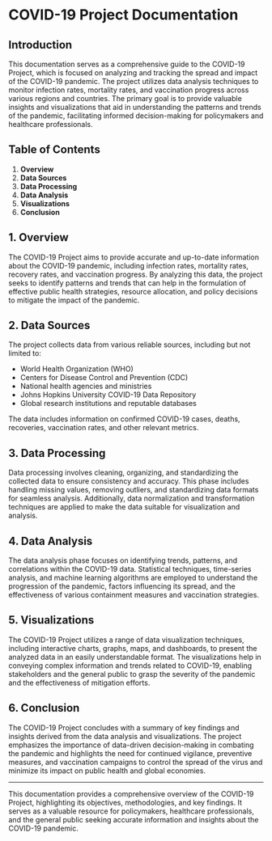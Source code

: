 # COVID-19 Project Documentation

## Introduction

This documentation serves as a comprehensive guide to the COVID-19 Project, which is focused on analyzing and tracking the spread and impact of the COVID-19 pandemic. The project utilizes data analysis techniques to monitor infection rates, mortality rates, and vaccination progress across various regions and countries. The primary goal is to provide valuable insights and visualizations that aid in understanding the patterns and trends of the pandemic, facilitating informed decision-making for policymakers and healthcare professionals.

## Table of Contents

1. **Overview**
2. **Data Sources**
3. **Data Processing**
4. **Data Analysis**
5. **Visualizations**
6. **Conclusion**

## 1. Overview

The COVID-19 Project aims to provide accurate and up-to-date information about the COVID-19 pandemic, including infection rates, mortality rates, recovery rates, and vaccination progress. By analyzing this data, the project seeks to identify patterns and trends that can help in the formulation of effective public health strategies, resource allocation, and policy decisions to mitigate the impact of the pandemic.

## 2. Data Sources

The project collects data from various reliable sources, including but not limited to:

- World Health Organization (WHO)
- Centers for Disease Control and Prevention (CDC)
- National health agencies and ministries
- Johns Hopkins University COVID-19 Data Repository
- Global research institutions and reputable databases

The data includes information on confirmed COVID-19 cases, deaths, recoveries, vaccination rates, and other relevant metrics.

## 3. Data Processing

Data processing involves cleaning, organizing, and standardizing the collected data to ensure consistency and accuracy. This phase includes handling missing values, removing outliers, and standardizing data formats for seamless analysis. Additionally, data normalization and transformation techniques are applied to make the data suitable for visualization and analysis.

## 4. Data Analysis

The data analysis phase focuses on identifying trends, patterns, and correlations within the COVID-19 data. Statistical techniques, time-series analysis, and machine learning algorithms are employed to understand the progression of the pandemic, factors influencing its spread, and the effectiveness of various containment measures and vaccination strategies.

## 5. Visualizations

The COVID-19 Project utilizes a range of data visualization techniques, including interactive charts, graphs, maps, and dashboards, to present the analyzed data in an easily understandable format. The visualizations help in conveying complex information and trends related to COVID-19, enabling stakeholders and the general public to grasp the severity of the pandemic and the effectiveness of mitigation efforts.

## 6. Conclusion

The COVID-19 Project concludes with a summary of key findings and insights derived from the data analysis and visualizations. The project emphasizes the importance of data-driven decision-making in combating the pandemic and highlights the need for continued vigilance, preventive measures, and vaccination campaigns to control the spread of the virus and minimize its impact on public health and global economies.

---

This documentation provides a comprehensive overview of the COVID-19 Project, highlighting its objectives, methodologies, and key findings. It serves as a valuable resource for policymakers, healthcare professionals, and the general public seeking accurate information and insights about the COVID-19 pandemic.
